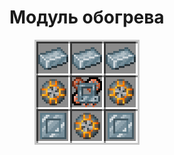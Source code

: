 # Модуль обогрева

<figure><img src="../../../.gitbook/assets/heating_module_recipe.png" alt=""><figcaption></figcaption></figure>

